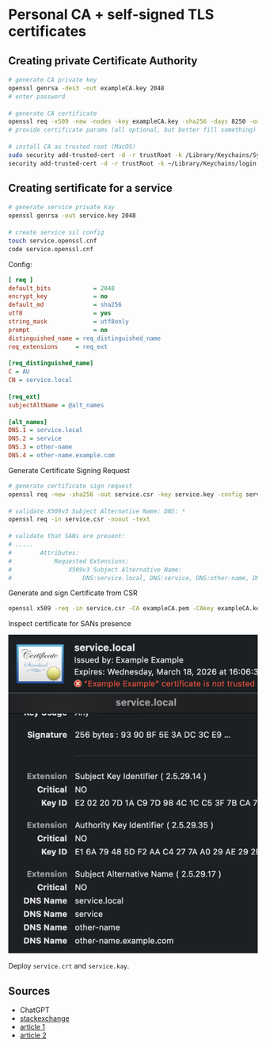 # Personal CA + self-signed TLS certificates

## Creating private Certificate Authority

```sh
# generate CA private key
openssl genrsa -des3 -out exampleCA.key 2048
# enter password

# generate CA certificate
openssl req -x509 -new -nodes -key exampleCA.key -sha256 -days 8250 -out exampleCA.pem
# provide certificate params (all optional, but better fill something)

# install CA as trusted root (MacOS)
sudo security add-trusted-cert -d -r trustRoot -k /Library/Keychains/System.keychain example.pem
security add-trusted-cert -d -r trustRoot -k ~/Library/Keychains/login.keychain example.pem
```


## Creating sertificate for a service

```sh
# generate service private kay
openssl genrsa -out service.key 2048

# create service ssl config
touch service.openssl.cnf
code service.openssl.cnf
```

Config:

```ini
[ req ]
default_bits            = 2048
encrypt_key             = no
default_md              = sha256
utf8                    = yes
string_mask             = utf8only
prompt                  = no
distinguished_name = req_distinguished_name
req_extensions     = req_ext

[req_distinguished_name]
C = AU
CN = service.local

[req_ext]
subjectAltName = @alt_names

[alt_names]
DNS.1 = service.local
DNS.2 = service
DNS.3 = other-name
DNS.4 = other-name.example.com
```

Generate Certificate Signing Request

```sh
# generate certificate sign request
openssl req -new -sha256 -out service.csr -key service.key -config service.openssl.cnf

# validate X509v3 Subject Alternative Name: DNS: *
openssl req -in service.csr -noout -text

# validate that SANs are present:
# .....
#        Attributes:
#            Requested Extensions:
#                X509v3 Subject Alternative Name: 
#                    DNS:service.local, DNS:service, DNS:other-name, DNS:other-name.example.com
```

Generate and sign Certificate from CSR

```sh
openssl x509 -req -in service.csr -CA exampleCA.pem -CAkey exampleCA.key -CAcreateserial -out service.crt -days 825 -sha256 -extensions req_ext -extfile service.openssl.cnf
```

Inspect certificate for SANs presence

![](i/a84ac624-e0a6-419d-9c0f-ee56e636cb56.png)

Deploy `service.crt` and `service.kay`. 

## Sources

- ChatGPT
- [stackexchange](https://security.stackexchange.com/questions/74345/provide-subjectaltname-to-openssl-directly-on-the-command-line)
- [article 1](https://thesecmaster.com/how-to-generate-a-csr-for-multi-domain-ssl-certificates-using-openssl/)
- [article 2](https://medium.com/@spawnrider/creating-a-multi-domain-san-ssl-certificate-using-openssl-2a3865ccb62a)